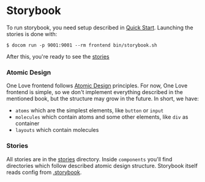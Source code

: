 Storybook
=========
To run storybook, you need setup described in [Quick Start](https://github.com/one-love/one-love/blob/master/doc/quick-start.md).
Launching the stories is done with:
```
$ docom run -p 9001:9001 --rm frontend bin/storybook.sh
```
After this, you're ready to see the [stories](http://localhost:9001)

### Atomic Design
One Love frontend follows [Atomic Design](https://github.com/bradfrost/atomic-design) principles. For now, One Love frontend is 
simple, so we don't implement everything described in the mentioned book, but the structure may grow in the future. In short, we 
have:
* `atoms` which are the simplest elements, like `button` or `input`
* `molecules` which contain atoms and some other elements, like `div` as container
* `layouts` which contain molecules

### Stories
All stories are in the [stories](../stories/) directory. Inside `components` you'll find directories which follow described 
atomic design structure. Storybook itself reads config from [.storybook](../.storybook/).
